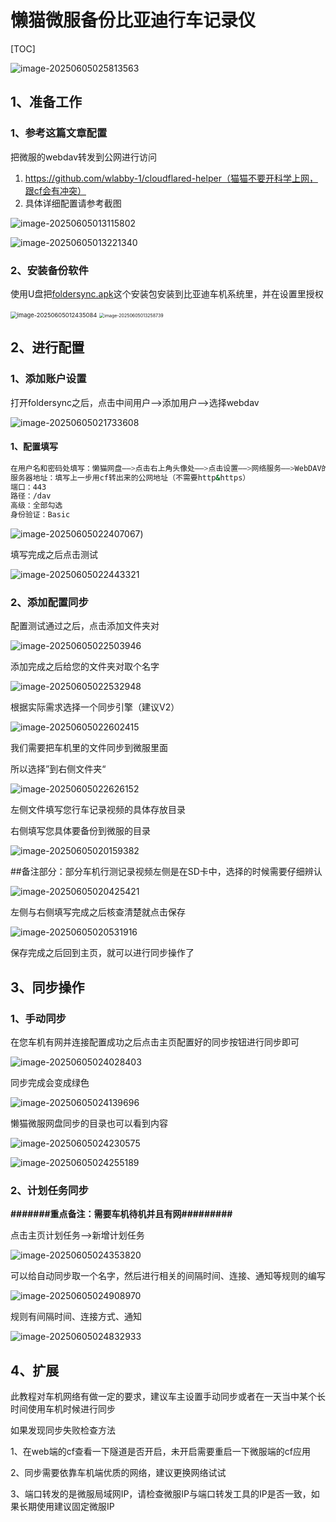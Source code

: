 # 懒猫微服备份比亚迪行车记录仪

[TOC]

![image-20250605025813563](https://lzc-playground-1301583638.cos.ap-chengdu.myqcloud.com/guidelines/395/20250605030007806.png?imageSlim)

## 1、准备工作

### 1、参考这篇文章配置

把微服的webdav转发到公网进行访问

1. https://github.com/wlabby-1/cloudflared-helper（猫猫不要开科学上网，跟cf会有冲突）
2. 具体详细配置请参考截图

![image-20250605013115802](https://lzc-playground-1301583638.cos.ap-chengdu.myqcloud.com/guidelines/395/20250605030007622.png?imageSlim)

![image-20250605013221340](https://lzc-playground-1301583638.cos.ap-chengdu.myqcloud.com/guidelines/395/20250605030007662.png?imageSlim)

### 2、安装备份软件

使用U盘把[foldersync.apk](https://github.com/wlabby-1/bydcartravelerrecordbackup/blob/main/foldersync.apk)这个安装包安装到比亚迪车机系统里，并在设置里授权

<img src="https://lzc-playground-1301583638.cos.ap-chengdu.myqcloud.com/guidelines/395/20250605030007705.png?imageSlim" alt="image-20250605012435084" style="zoom: 67%;" /> 

<img src="https://lzc-playground-1301583638.cos.ap-chengdu.myqcloud.com/guidelines/395/20250605030007867.png?imageSlim" alt="image-20250605013258739" style="zoom: 50%;" /> 

## 2、进行配置

### 1、添加账户设置

打开foldersync之后，点击中间用户——>添加用户——>选择webdav

![image-20250605021733608](https://lzc-playground-1301583638.cos.ap-chengdu.myqcloud.com/guidelines/395/20250605030007689.png?imageSlim)   

#### 1、配置填写

```bash
在用户名和密码处填写：懒猫网盘——>点击右上角头像处——>点击设置——>网络服务——>WebDAV的用户名和密码
服务器地址：填写上一步用cf转出来的公网地址（不需要http&https）
端口：443
路径：/dav
高级：全部勾选
身份验证：Basic
```

![image-20250605022407067](https://lzc-playground-1301583638.cos.ap-chengdu.myqcloud.com/guidelines/395/20250605030008721.png?imageSlim))

填写完成之后点击测试

![image-20250605022443321](https://lzc-playground-1301583638.cos.ap-chengdu.myqcloud.com/guidelines/395/20250605030008680.png?imageSlim)   

### 2、添加配置同步

配置测试通过之后，点击添加文件夹对

![image-20250605022503946](https://lzc-playground-1301583638.cos.ap-chengdu.myqcloud.com/guidelines/395/20250605030008700.png?imageSlim)   

添加完成之后给您的文件夹对取个名字

![image-20250605022532948](https://lzc-playground-1301583638.cos.ap-chengdu.myqcloud.com/guidelines/395/20250605030008696.png?imageSlim) 

根据实际需求选择一个同步引擎（建议V2）

![image-20250605022602415](https://lzc-playground-1301583638.cos.ap-chengdu.myqcloud.com/guidelines/395/20250605030009303.png?imageSlim) 

我们需要把车机里的文件同步到微服里面

所以选择”到右侧文件夹“

![image-20250605022626152](https://lzc-playground-1301583638.cos.ap-chengdu.myqcloud.com/guidelines/395/20250605030009275.png?imageSlim)  

左侧文件填写您行车记录视频的具体存放目录

右侧填写您具体要备份到微服的目录

![image-20250605020159382](https://lzc-playground-1301583638.cos.ap-chengdu.myqcloud.com/guidelines/395/20250605030010151.png?imageSlim) 

##备注部分：部分车机行测记录视频左侧是在SD卡中，选择的时候需要仔细辨认

![image-20250605020425421](https://lzc-playground-1301583638.cos.ap-chengdu.myqcloud.com/guidelines/395/20250605030010098.png?imageSlim) 

左侧与右侧填写完成之后核查清楚就点击保存

![image-20250605020531916](https://lzc-playground-1301583638.cos.ap-chengdu.myqcloud.com/guidelines/395/20250605030010475.png?imageSlim) 

保存完成之后回到主页，就可以进行同步操作了

## 3、同步操作

### 1、手动同步

在您车机有网并连接配置成功之后点击主页配置好的同步按钮进行同步即可

![image-20250605024028403](https://lzc-playground-1301583638.cos.ap-chengdu.myqcloud.com/guidelines/395/20250605030010461.png?imageSlim) 

同步完成会变成绿色

![image-20250605024139696](https://lzc-playground-1301583638.cos.ap-chengdu.myqcloud.com/guidelines/395/20250605030010496.png?imageSlim) 

懒猫微服网盘同步的目录也可以看到内容

![image-20250605024230575](https://lzc-playground-1301583638.cos.ap-chengdu.myqcloud.com/guidelines/395/20250605030010483.png?imageSlim)

![image-20250605024255189](https://lzc-playground-1301583638.cos.ap-chengdu.myqcloud.com/guidelines/395/20250605030011138.png?imageSlim) 

### 2、计划任务同步

**#######重点备注：需要车机待机并且有网#########**

点击主页计划任务——>新增计划任务

![image-20250605024353820](https://lzc-playground-1301583638.cos.ap-chengdu.myqcloud.com/guidelines/395/20250605030011044.png?imageSlim) 

可以给自动同步取一个名字，然后进行相关的间隔时间、连接、通知等规则的编写

![image-20250605024908970](https://lzc-playground-1301583638.cos.ap-chengdu.myqcloud.com/guidelines/395/20250605030011534.png?imageSlim)

规则有间隔时间、连接方式、通知



![image-20250605024832933](https://lzc-playground-1301583638.cos.ap-chengdu.myqcloud.com/guidelines/395/20250605030011747.png?imageSlim)

## 4、扩展

此教程对车机网络有做一定的要求，建议车主设置手动同步或者在一天当中某个长时间使用车机时候进行同步

如果发现同步失败检查方法

1、在web端的cf查看一下隧道是否开启，未开启需要重启一下微服端的cf应用

2、同步需要依靠车机端优质的网络，建议更换网络试试

3、端口转发的是微服局域网IP，请检查微服IP与端口转发工具的IP是否一致，如果长期使用建议固定微服IP
